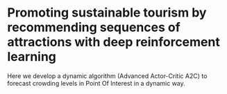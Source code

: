 # Promoting sustainable tourism by recommending sequences of attractions with deep reinforcement learning 
Here we develop a dynamic algorithm (Advanced Actor-Critic A2C) to forecast crowding levels in Point Of Interest in a dynamic way.
